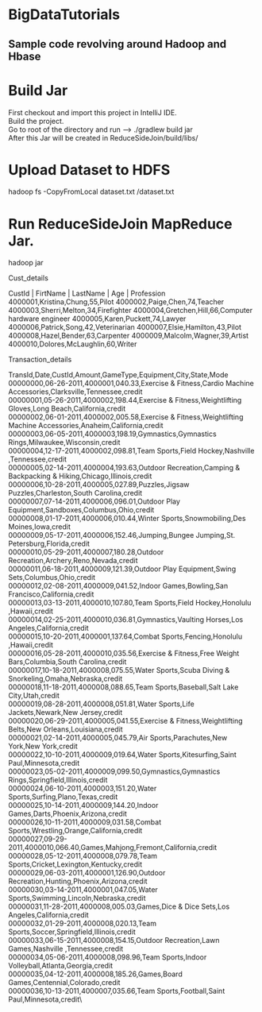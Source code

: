 # BigDataTutorials
## Sample code revolving around Hadoop and Hbase 


# Build Jar
First checkout and import this project in IntelliJ IDE.\
Build the project.\
Go to root of the directory and run --> ./gradlew build jar\
After this Jar will be created in ReduceSideJoin/build/libs/


# Upload Dataset to HDFS
hadoop fs -CopyFromLocal dataset.txt /dataset.txt

# Run ReduceSideJoin MapReduce Jar.
hadoop jar <jarName> <inputDatasetPathAndFile> <outputDirectory>
  
  

Cust_details

CustId | FirtName | LastName | Age | Profession
4000001,Kristina,Chung,55,Pilot
4000002,Paige,Chen,74,Teacher
4000003,Sherri,Melton,34,Firefighter
4000004,Gretchen,Hill,66,Computer hardware engineer
4000005,Karen,Puckett,74,Lawyer
4000006,Patrick,Song,42,Veterinarian
4000007,Elsie,Hamilton,43,Pilot
4000008,Hazel,Bender,63,Carpenter
4000009,Malcolm,Wagner,39,Artist
4000010,Dolores,McLaughlin,60,Writer

Transaction_details

TransId,Date,CustId,Amount,GameType,Equipment,City,State,Mode
00000000,06-26-2011,4000001,040.33,Exercise & Fitness,Cardio Machine Accessories,Clarksville,Tennessee,credit \
00000001,05-26-2011,4000002,198.44,Exercise & Fitness,Weightlifting Gloves,Long Beach,California,credit \
00000002,06-01-2011,4000002,005.58,Exercise & Fitness,Weightlifting Machine Accessories,Anaheim,California,credit \
00000003,06-05-2011,4000003,198.19,Gymnastics,Gymnastics Rings,Milwaukee,Wisconsin,credit\
00000004,12-17-2011,4000002,098.81,Team Sports,Field Hockey,Nashville  ,Tennessee,credit \
00000005,02-14-2011,4000004,193.63,Outdoor Recreation,Camping & Backpacking & Hiking,Chicago,Illinois,credit \
00000006,10-28-2011,4000005,027.89,Puzzles,Jigsaw Puzzles,Charleston,South Carolina,credit \
00000007,07-14-2011,4000006,096.01,Outdoor Play Equipment,Sandboxes,Columbus,Ohio,credit \
00000008,01-17-2011,4000006,010.44,Winter Sports,Snowmobiling,Des Moines,Iowa,credit \
00000009,05-17-2011,4000006,152.46,Jumping,Bungee Jumping,St. Petersburg,Florida,credit \
00000010,05-29-2011,4000007,180.28,Outdoor Recreation,Archery,Reno,Nevada,credit \
00000011,06-18-2011,4000009,121.39,Outdoor Play Equipment,Swing Sets,Columbus,Ohio,credit \
00000012,02-08-2011,4000009,041.52,Indoor Games,Bowling,San Francisco,California,credit\
00000013,03-13-2011,4000010,107.80,Team Sports,Field Hockey,Honolulu  ,Hawaii,credit\
00000014,02-25-2011,4000010,036.81,Gymnastics,Vaulting Horses,Los Angeles,California,credit\
00000015,10-20-2011,4000001,137.64,Combat Sports,Fencing,Honolulu  ,Hawaii,credit\
00000016,05-28-2011,4000010,035.56,Exercise & Fitness,Free Weight Bars,Columbia,South Carolina,credit\
00000017,10-18-2011,4000008,075.55,Water Sports,Scuba Diving & Snorkeling,Omaha,Nebraska,credit\
00000018,11-18-2011,4000008,088.65,Team Sports,Baseball,Salt Lake City,Utah,credit\
00000019,08-28-2011,4000008,051.81,Water Sports,Life Jackets,Newark,New Jersey,credit\
00000020,06-29-2011,4000005,041.55,Exercise & Fitness,Weightlifting Belts,New Orleans,Louisiana,credit\
00000021,02-14-2011,4000005,045.79,Air Sports,Parachutes,New York,New York,credit\
00000022,10-10-2011,4000009,019.64,Water Sports,Kitesurfing,Saint Paul,Minnesota,credit\
00000023,05-02-2011,4000009,099.50,Gymnastics,Gymnastics Rings,Springfield,Illinois,credit\
00000024,06-10-2011,4000003,151.20,Water Sports,Surfing,Plano,Texas,credit\
00000025,10-14-2011,4000009,144.20,Indoor Games,Darts,Phoenix,Arizona,credit\
00000026,10-11-2011,4000009,031.58,Combat Sports,Wrestling,Orange,California,credit\
00000027,09-29-2011,4000010,066.40,Games,Mahjong,Fremont,California,credit\
00000028,05-12-2011,4000008,079.78,Team Sports,Cricket,Lexington,Kentucky,credit\
00000029,06-03-2011,4000001,126.90,Outdoor Recreation,Hunting,Phoenix,Arizona,credit\
00000030,03-14-2011,4000001,047.05,Water Sports,Swimming,Lincoln,Nebraska,credit\
00000031,11-28-2011,4000008,005.03,Games,Dice & Dice Sets,Los Angeles,California,credit\
00000032,01-29-2011,4000008,020.13,Team Sports,Soccer,Springfield,Illinois,credit\
00000033,06-15-2011,4000008,154.15,Outdoor Recreation,Lawn Games,Nashville  ,Tennessee,credit\
00000034,05-06-2011,4000008,098.96,Team Sports,Indoor Volleyball,Atlanta,Georgia,credit\
00000035,04-12-2011,4000008,185.26,Games,Board Games,Centennial,Colorado,credit\
00000036,10-13-2011,4000007,035.66,Team Sports,Football,Saint Paul,Minnesota,credit\
